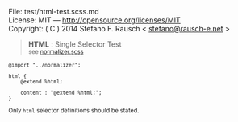 File:      test/html-test.scss.md  
License:   MIT — http://opensource.org/licenses/MIT  
Copyright: ( C ) 2014 Stefano F. Rausch < stefano@rausch-e.net >

> **HTML** : Single Selector Test  
> <small> see [normalizer.scss](../_normalizer.scss.md) </smalll>

    @import "../normalizer";

    html {
        @extend %html;

        content : "@extend %html;";
    }

Only `html` selector definitions should be stated.
